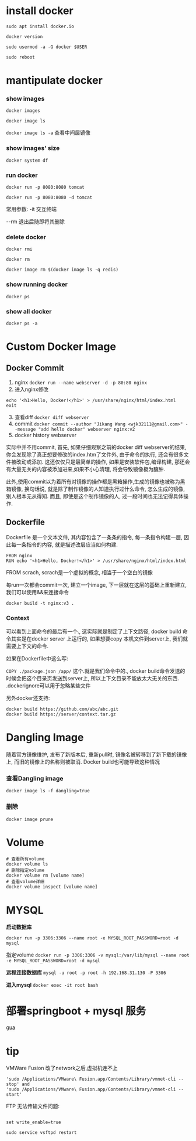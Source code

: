 # install docker

```
sudo apt install docker.io

docker version

sudo usermod -a -G docker $USER

sudo reboot
```

# mantipulate docker

### show images
```docker images```

```docker image ls```

```docker image ls -a``` 查看中间层镜像

### show images' size
```docker system df```

### run docker
```docker run -p 8080:8080 tomcat```

```docker run -p 8080:8080 -d tomcat``` 

常用参数:
-it 交互终端

--rm 退出后随即将其删除

### delete docker
```docker rmi```

```docker rm ```

```docker image rm $(docker image ls -q redis)```

### show running docker
```docker ps```

### show all docker
```docker ps -a```

# Custom Docker Image

## Docker Commit

1. nginx
```docker run --name webserver -d -p 80:80 nginx```
2. 进入nginx修改
```
echo '<h1>Hello, Docker!</h1>' > /usr/share/nginx/html/index.html
exit
```
3. 查看diff
```docker diff webserver```
4. commit 
```docker commit --author "Jikang Wang <wjk32111@gmail.com>" --message "add hello docker" webserver nginx:v2```
5. docker history webserver

实际中并不用commit, 首先, 如果仔细观察之前的docker diff webserver的结果, 你会发现除了真正想要修改的index.htm了文件外, 由于命令的执行, 还会有很多文件被改动或添加. 这还仅仅只是最简单的操作, 如果是安装软件包,编译构建, 那还会有大量无关的内容被添加进来,如果不小心清理, 将会导致镜像极为臃肿.

此外,使用commit以为着所有对镜像的操作都是黑箱操作,生成的镜像也被称为黑箱镜像, 换句话说, 就是除了制作镜像的人知道执行过什么命令, 怎么生成的镜像, 别人根本无从得知. 而且, 即使是这个制作镜像的人, 过一段时间也无法记得具体操作.

## Dockerfile
Dockerfile 是一个文本文件, 其内容包含了一条条的指令, 每一条指令构建一层, 因此每一条指令的内容, 就是描述改层应当如何构建.

```
FROM nginx
RUN echo '<h1>Hello, Docker!</h1>' > /usr/share/nginx/html/index.html
```

FROM scrach, scrach是一个虚拟的概念, 相当于一个空白的镜像

每run一次都会commit一次, 建立一个image, 下一层就在这层的基础上重新建立, 我们可以使用&&来连接命令

```docker build -t nginx:v3 .```

### Context
可以看到上面命令的最后有一个., 这实际就是制定了上下文路径, docker build 命令其实是在docker server 上运行的, 如果想要copy 本机文件到server上, 我们就需要上下文的命令.

如果在Dockerfile中这么写:

```COPY ./package.json /app/```
这个.就是我们命令中的., docker build命令发送的时候会把这个目录页发送到server上, 所以上下文目录不能放太大无关的东西. .dockerignore可以用于忽略某些文件

另外docker还支持:
```
docker build https://github.com/abc/abc.git
docker build https://server/context.tar.gz
```

# Dangling Image
随着官方镜像维护, 发布了新版本后, 重新pull时, 镜像名被转移到了新下载的镜像上, 而旧的镜像上的名称则被取消. Docker build也可能导致这种情况

### 查看Dangling image
```docker image ls -f dangling=true```

### 删除
```docker image prune```

# Volume
```
# 查看所有volume
docker volume ls
# 删除指定volume
docker volume rm [volume name]
# 查看volume详细
docker volume inspect [volume name]
```


# MYSQL
**启动数据库**

```docker run -p 3306:3306 --name root -e MYSQL_ROOT_PASSWORD=root -d mysql```

指定volume
```docker run -p 3306:3306 -v mysql:/var/lib/mysql --name root -e MYSQL_ROOT_PASSWORD=root -d mysql```

**远程连接数据库**
```mysql -u root -p root -h 192.168.31.130 -P 3306```

**进入mysql**
```docker exec -it root bash```

# 部署springboot + mysql 服务
[gua](!https://bingohuang.com/spring-boot-docker/)

# tip

VMWare Fusion 改了network之后,虚拟机连不上
```
'sudo /Applications/VMware\ Fusion.app/Contents/Library/vmnet-cli --stop' and
'sudo /Applications/VMware\ Fusion.app/Contents/Library/vmnet-cli --start'
```

FTP 无法传输文件问题:

```sudo vi /etc/vsftpd.conf

set write_enable=true

sudo service vsftpd restart
```